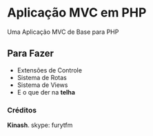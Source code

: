 # Aplicação MVC em PHP
Uma Aplicação MVC de Base para PHP
## Para Fazer
* Extensões de Controle
* Sistema de Rotas
* Sistema de Views
* E o que der na **telha**

### Créditos
**Kinash**. skype: furytfm

